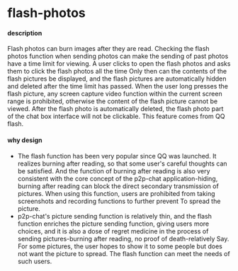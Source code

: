# flash-photos

#### description

Flash photos can burn images after they are read. Checking the flash photos function when sending photos can make the sending of past photos have a time limit for viewing. A user clicks to open the flash photos and asks them to click the flash photos all the time Only then can the contents of the flash pictures be displayed, and the flash pictures are automatically hidden and deleted after the time limit has passed. When the user long presses the flash picture, any screen capture video function within the current screen range is prohibited, otherwise the content of the flash picture cannot be viewed. After the flash photo is automatically deleted, the flash photo part of the chat box interface will not be clickable. This feature comes from QQ flash.

#### why design

- The flash function has been very popular since QQ was launched. It realizes burning after reading, so that some user's careful thoughts can be satisfied. And the function of burning after reading is also very consistent with the core concept of the p2p-chat application-hiding, burning after reading can block the direct secondary transmission of pictures. When using this function, users are prohibited from taking screenshots and recording functions to further prevent To spread the picture.
- p2p-chat's picture sending function is relatively thin, and the flash function enriches the picture sending function, giving users more choices, and it is also a dose of regret medicine in the process of sending pictures-burning after reading, no proof of death-relatively Say. For some pictures, the user hopes to show it to some people but does not want the picture to spread. The flash function can meet the needs of such users.
